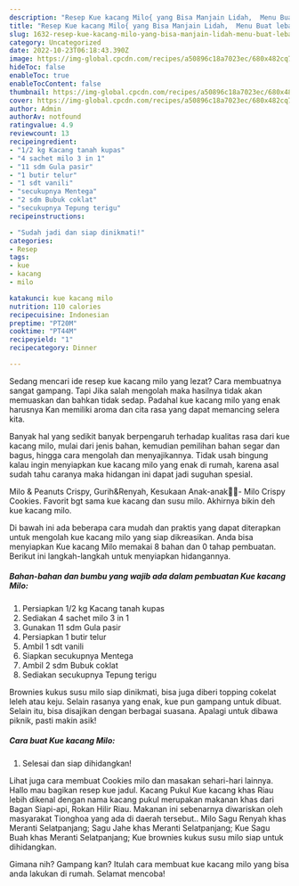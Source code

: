 ```yaml
---
description: "Resep Kue kacang Milo{ yang Bisa Manjain Lidah,  Menu Buat lebaran"
title: "Resep Kue kacang Milo{ yang Bisa Manjain Lidah,  Menu Buat lebaran"
slug: 1632-resep-kue-kacang-milo-yang-bisa-manjain-lidah-menu-buat-lebaran
category: Uncategorized
date: 2022-10-23T06:18:43.390Z
image: https://img-global.cpcdn.com/recipes/a50896c18a7023ec/680x482cq70/kue-kacang-milo-foto-resep-utama.jpg
hideToc: false
enableToc: true
enableTocContent: false
thumbnail: https://img-global.cpcdn.com/recipes/a50896c18a7023ec/680x482cq70/kue-kacang-milo-foto-resep-utama.jpg
cover: https://img-global.cpcdn.com/recipes/a50896c18a7023ec/680x482cq70/kue-kacang-milo-foto-resep-utama.jpg
author: Admin
authorAv: notfound
ratingvalue: 4.9
reviewcount: 13
recipeingredient:
- "1/2 kg Kacang tanah kupas"
- "4 sachet milo 3 in 1"
- "11 sdm Gula pasir"
- "1 butir telur"
- "1 sdt vanili"
- "secukupnya Mentega"
- "2 sdm Bubuk coklat"
- "secukupnya Tepung terigu"
recipeinstructions:

- "Sudah jadi dan siap dinikmati!"
categories:
- Resep
tags:
- kue
- kacang
- milo

katakunci: kue kacang milo 
nutrition: 110 calories
recipecuisine: Indonesian
preptime: "PT20M"
cooktime: "PT44M"
recipeyield: "1"
recipecategory: Dinner

---
```



Sedang mencari ide resep kue kacang milo yang lezat? Cara membuatnya sangat gampang. Tapi Jika salah mengolah maka hasilnya tidak akan memuaskan dan bahkan tidak sedap. Padahal kue kacang milo yang enak harusnya Kan memiliki aroma dan cita rasa yang dapat memancing selera kita.


Banyak hal yang sedikit banyak berpengaruh terhadap kualitas rasa dari kue kacang milo, mulai dari jenis bahan, kemudian pemilihan bahan segar dan bagus, hingga cara mengolah dan menyajikannya. Tidak usah bingung kalau ingin menyiapkan kue kacang milo yang enak di rumah, karena asal sudah tahu caranya maka hidangan ini dapat jadi suguhan spesial.

Milo &amp; Peanuts Crispy, Gurih&amp;Renyah, Kesukaan Anak-anak🤩🤩- Milo Crispy Cookies. Favorit bgt sama kue kacang dan susu milo. Akhirnya bikin deh kue kacang milo.


Di bawah ini ada beberapa cara mudah dan praktis yang dapat diterapkan untuk mengolah kue kacang milo yang siap dikreasikan. Anda bisa menyiapkan Kue kacang Milo memakai 8 bahan dan 0 tahap pembuatan. Berikut ini langkah-langkah untuk menyiapkan hidangannya.

<!--inarticleads1-->

##### Bahan-bahan dan bumbu yang wajib ada dalam pembuatan Kue kacang Milo:

1. Persiapkan 1/2 kg Kacang tanah kupas
1. Sediakan 4 sachet milo 3 in 1
1. Gunakan 11 sdm Gula pasir
1. Persiapkan 1 butir telur
1. Ambil 1 sdt vanili
1. Siapkan secukupnya Mentega
1. Ambil 2 sdm Bubuk coklat
1. Sediakan secukupnya Tepung terigu


Brownies kukus susu milo siap dinikmati, bisa juga diberi topping cokelat leleh atau keju. Selain rasanya yang enak, kue pun gampang untuk dibuat. Selain itu, bisa disajikan dengan berbagai suasana. Apalagi untuk dibawa piknik, pasti makin asik! 

<!--inarticleads2-->

##### Cara buat Kue kacang Milo:


1. Selesai dan siap dihidangkan!

Lihat juga cara membuat Cookies milo dan masakan sehari-hari lainnya. Hallo mau bagikan resep kue jadul. Kacang Pukul Kue kacang khas Riau lebih dikenal dengan nama kacang pukul merupakan makanan khas dari Bagan Siapi-api, Rokan Hilir Riau. Makanan ini sebenarnya diwariskan oleh masyarakat Tionghoa yang ada di daerah tersebut.. Milo Sagu Renyah khas Meranti Selatpanjang; Sagu Jahe khas Meranti Selatpanjang; Kue Sagu Buah khas Meranti Selatpanjang; Kue brownies kukus susu milo siap untuk dihidangkan. 

Gimana nih? Gampang kan? Itulah cara membuat kue kacang milo yang bisa anda lakukan di rumah. Selamat mencoba!
